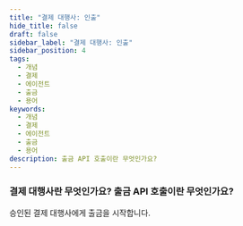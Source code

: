 ```yaml
---
title: "결제 대행사: 인출"
hide_title: false
draft: false
sidebar_label: "결제 대행사: 인출"
sidebar_position: 4
tags:
  - 개념
  - 결제
  - 에이전트
  - 출금
  - 용어
keywords:
  - 개념
  - 결제
  - 에이전트
  - 출금
  - 용어
description: 출금 API 호출이란 무엇인가요?
---
```


### 결제 대행사란 무엇인가요? 출금 API 호출이란 무엇인가요?

승인된 결제 대행사에게 출금을 시작합니다.
